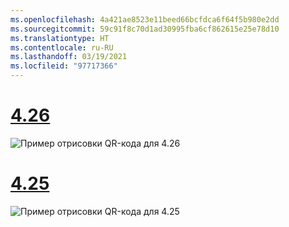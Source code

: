 ```yaml
---
ms.openlocfilehash: 4a421ae8523e11beed66bcfdca6f64f5b980e2dd
ms.sourcegitcommit: 59c91f8c70d1ad30995fba6cf862615e25e78d10
ms.translationtype: HT
ms.contentlocale: ru-RU
ms.lasthandoff: 03/19/2021
ms.locfileid: "97717366"
---
```

# <a name="426"></a>[4.26](#tab/426)

![Пример отрисовки QR-кода для 4.26](../images/qr-codes-img-02.png)

# <a name="425"></a>[4.25](#tab/425)

![Пример отрисовки QR-кода для 4.25](../images/unreal-qr-render.PNG)

